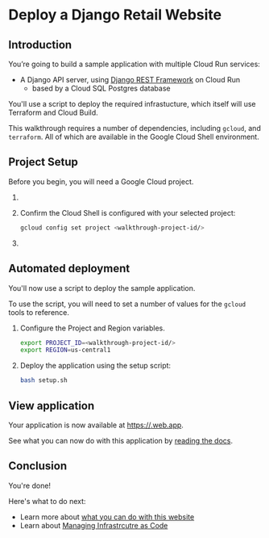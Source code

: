 # Deploy a Django Retail Website

## Introduction

You’re going to build a sample application with multiple Cloud Run services: 

* A Django API server, using [Django REST Framework](https://www.django-rest-framework.org/) on Cloud Run
  * based by a Cloud SQL Postgres database


You'll use a script to deploy the required infrastucture, which itself will use Terraform and Cloud Build. 

This walkthrough requires a number of dependencies, including `gcloud`, and `terraform`. All of which are available in the Google Cloud Shell environment. 

## Project Setup

Before you begin, you will need a Google Cloud project.

1. <walkthrough-project-setup billing="true"></walkthrough-project-setup>

1. Confirm the Cloud Shell is configured with your selected project: 

    ```bash
    gcloud config set project <walkthrough-project-id/>
    ```

1. <walkthrough-enable-apis apis="cloudresourcemanager.googleapis.com,cloudbuild.googleapis.com,iam.googleapis.com"></walkthrough-enable-apis>

## Automated deployment


You'll now use a script to deploy the sample application. 

To use the script, you will need to set a number of values for the `gcloud` tools to reference.

1. Configure the Project and Region variables.

    ```bash
    export PROJECT_ID=<walkthrough-project-id/>
    export REGION=us-central1
    ```

1. Deploy the application using the setup script: 

    ```bash
    bash setup.sh
    ```

## View application

Your application is now available at [https://<walkthrough-project-id/>.web.app](https://<walkthrough-project-id/>.web.app).

See what you can now do with this application by [reading the docs][project-docs].

## Conclusion

<walkthrough-conclusion-trophy></walkthrough-conclusion-trophy>

You're done!

Here's what to do next:

* Learn more about [what you can do with this website][project-docs]
* Learn about [Managing Infrastrcutre as Code](https://cloud.google.com/architecture/managing-infrastructure-as-code)

[project-docs]: https://github.com/GoogleCloudPlatform/avocano/tree/main/docs
